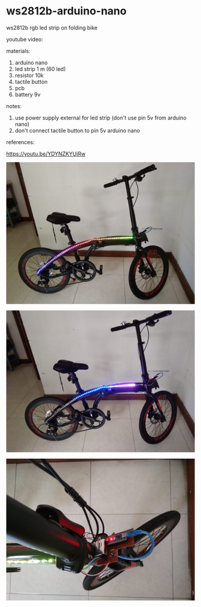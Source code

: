# ws2812b-arduino-nano
ws2812b rgb led strip on folding bike

youtube video:



materials:
1. arduino nano
2. led strip 1 m (60 led)
3. resistor 10k
4. tactile button
5. pcb
6. battery 9v

notes:
1. use power supply external for led strip (don't use pin 5v from arduino nano)
2. don't connect tactile button to pin 5v arduino nano

references:

https://youtu.be/YDYNZKYUiRw

![alt text](https://github.com/jenizar/ws2812b-arduino-nano/blob/main/screenshot1.jpeg)

![alt text](https://github.com/jenizar/ws2812b-arduino-nano/blob/main/screenshot2.jpeg)

![alt text](https://github.com/jenizar/ws2812b-arduino-nano/blob/main/screenshot3.jpeg)
